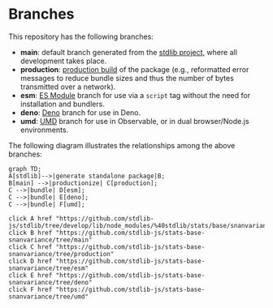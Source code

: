 <!--

@license Apache-2.0

Copyright (c) 2022 The Stdlib Authors.

Licensed under the Apache License, Version 2.0 (the "License");
you may not use this file except in compliance with the License.
You may obtain a copy of the License at

    http://www.apache.org/licenses/LICENSE-2.0

Unless required by applicable law or agreed to in writing, software
distributed under the License is distributed on an "AS IS" BASIS,
WITHOUT WARRANTIES OR CONDITIONS OF ANY KIND, either express or implied.
See the License for the specific language governing permissions and
limitations under the License.

-->

# Branches

This repository has the following branches:

-   **main**: default branch generated from the [stdlib project][stdlib-url], where all development takes place.
-   **production**: [production build][production-url] of the package (e.g., reformatted error messages to reduce bundle sizes and thus the number of bytes transmitted over a network).
-   **esm**: [ES Module][esm-url] branch for use via a `script` tag without the need for installation and bundlers.
-   **deno**: [Deno][deno-url] branch for use in Deno.
-   **umd**: [UMD][umd-url] branch for use in Observable, or in dual browser/Node.js environments.

The following diagram illustrates the relationships among the above branches:

```mermaid
graph TD;
A[stdlib]-->|generate standalone package|B;
B[main] -->|productionize| C[production];
C -->|bundle| D[esm];
C -->|bundle| E[deno];
C -->|bundle| F[umd];

click A href "https://github.com/stdlib-js/stdlib/tree/develop/lib/node_modules/%40stdlib/stats/base/snanvariance"
click B href "https://github.com/stdlib-js/stats-base-snanvariance/tree/main"
click C href "https://github.com/stdlib-js/stats-base-snanvariance/tree/production"
click D href "https://github.com/stdlib-js/stats-base-snanvariance/tree/esm"
click E href "https://github.com/stdlib-js/stats-base-snanvariance/tree/deno"
click F href "https://github.com/stdlib-js/stats-base-snanvariance/tree/umd"
```

[stdlib-url]: https://github.com/stdlib-js/stdlib/tree/develop/lib/node_modules/%40stdlib/stats/base/snanvariance
[production-url]: https://github.com/stdlib-js/stats-base-snanvariance/tree/production
[deno-url]: https://github.com/stdlib-js/stats-base-snanvariance/tree/deno
[umd-url]: https://github.com/stdlib-js/stats-base-snanvariance/tree/umd
[esm-url]: https://github.com/stdlib-js/stats-base-snanvariance/tree/esm